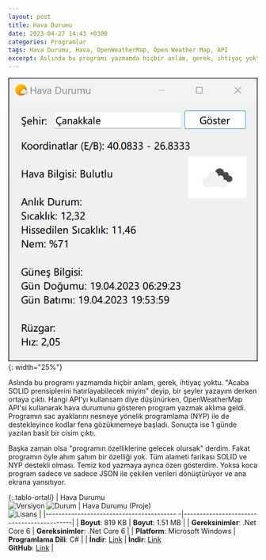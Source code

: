 ```yaml
---
layout: post
title: Hava Durumu
date: 2023-04-27 14:43 +0300
categories: Programlar
tags: Hava Durumu, Hava, OpenWeatherMap, Open Weather Map, API
excerpt: Aslında bu programı yazmamda hiçbir anlam, gerek, ihtiyaç yoktu. "Acaba SOLID prensiplerini hatırlayabilecek miyim" deyip, bir şeyler yazayım derken OpenWeatherMap API'si kullanarak hava durumunu gösteren program yazmak aklıma geldi...
---
```


![hava-durumu](/images/programlar/hava-durumu.png){: width="25%"}

Aslında bu programı yazmamda hiçbir anlam, gerek, ihtiyaç yoktu. "Acaba SOLID prensiplerini hatırlayabilecek miyim" deyip, bir şeyler yazayım derken ortaya çıktı. Hangi API'yı kullansam diye düşünürken, OpenWeatherMap API'si kullanarak hava durumunu gösteren program yazmak aklıma geldi. Programın sac ayaklarını nesneye yönelik programlama (NYP) ile de destekleyince kodlar fena gözükmemeye başladı. Sonuçta ise 1 günde yazılan basit bir cisim çıktı.

Başka zaman olsa "programın özelliklerine gelecek olursak" derdim. Fakat programın öyle ahım şahım bir özelliği yok. Tüm alameti farikası SOLID ve NYP destekli olması. Temiz kod yazmaya ayrıca özen gösterdim. Yoksa koca program sadece ve sadece JSON ile çekilen verileri dönüştürüyor ve ana ekrana yansıtıyor.

{:.tablo-ortali}
| Hava Durumu <br>![Versiyon](https://img.shields.io/badge/Versiyon-1.00-blueviolet.svg?style=flat) ![Durum](https://img.shields.io/badge/Durum-Çalışıyor-success.svg?style=flat) | Hava Durumu (Proje)<br>![Lisans](https://img.shields.io/badge/Lisans-MIT-blue.svg?style=flat) |
|----------------------------------------- -|-------------------------------------------|
| **Boyut**: 819 KB | **Boyut**: 1.51 MB |
| **Gereksinimler**: .Net Core 6 | **Gereksinimler**: .Net Core 6 |
| **Platform**: Microsoft Windows | **Programlama Dili**: C# |
| **İndir**: [Link](https://www.dropbox.com/s/6kihueomrgh1n88/hava-durumu.zip?dl=1) | **İndir**: [Link](https://www.dropbox.com/s/rlnkcof6x0hi8yh/hava-durumu-proje.zip?dl=1) <br> **GitHub**: [Link](https://github.com/Umut-D/Hava-Durumu) |
